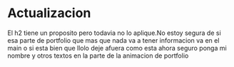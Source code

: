 # Actualizacion
El h2 tiene un proposito pero todavia no lo aplique.No estoy segura de si esa parte de portfolio que mas que nada va a tener informacion va en el main o si esta bien que llolo deje afuera como esta ahora
seguro ponga mi nombre y otros textos en la parte de la animacion de portfolio
